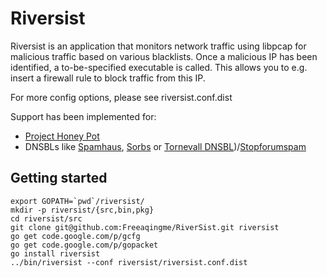 Riversist
=========

Riversist is an application that monitors network traffic 
using libpcap for malicious traffic based on various blacklists.
Once a malicious IP has been identified, a to-be-specified
executable is called. This allows you to e.g. insert a firewall
rule to block traffic from this IP.

For more config options, please see riversist.conf.dist

Support has been implemented for:
- [Project Honey Pot](http://www.projecthoneypot.org)
- DNSBLs like [Spamhaus](http://www.spamhaus.org/), [Sorbs](http://www.sorbs.net/) or [Tornevall DNSBL](https://dnsbl.tornevall.org/?do=usage))/[Stopforumspam](http://www.stopforumspam.com/)

## Getting started
```
export GOPATH=`pwd`/riversist/
mkdir -p riversist/{src,bin,pkg}
cd riversist/src
git clone git@github.com:Freeaqingme/RiverSist.git riversist
go get code.google.com/p/gcfg
go get code.google.com/p/gopacket
go install riversist
../bin/riversist --conf riversist/riversist.conf.dist
```
